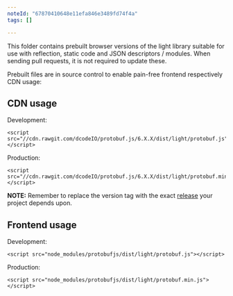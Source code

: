 ```yaml
---
noteId: "67870410648e11efa846e3489fd74f4a"
tags: []

---
```


This folder contains prebuilt browser versions of the light library suitable for use with reflection, static code and JSON descriptors / modules. When sending pull requests, it is not required to update these.

Prebuilt files are in source control to enable pain-free frontend respectively CDN usage:

CDN usage
---------

Development:
```
<script src="//cdn.rawgit.com/dcodeIO/protobuf.js/6.X.X/dist/light/protobuf.js"></script>
```

Production:
```
<script src="//cdn.rawgit.com/dcodeIO/protobuf.js/6.X.X/dist/light/protobuf.min.js"></script>
```

**NOTE:** Remember to replace the version tag with the exact [release](https://github.com/dcodeIO/protobuf.js/tags) your project depends upon.

Frontend usage
--------------

Development:
```
<script src="node_modules/protobufjs/dist/light/protobuf.js"></script>
```

Production:
```
<script src="node_modules/protobufjs/dist/light/protobuf.min.js"></script>
```
